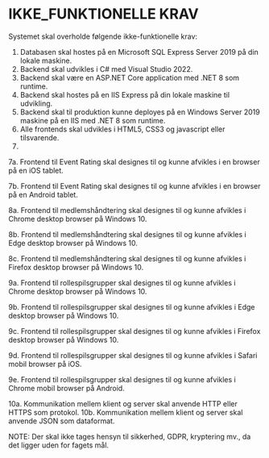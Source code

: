 # IKKE_FUNKTIONELLE KRAV
Systemet skal overholde følgende ikke-funktionelle krav:
1. Databasen skal hostes på en Microsoft SQL Express Server 2019 på din lokale maskine.
2. Backend skal udvikles i C# med Visual Studio 2022.
3. Backend skal være en ASP.NET Core application med .NET 8 som runtime.
4. Backend skal hostes på en IIS Express på din lokale maskine til udvikling.
5. Backend skal til produktion kunne deployes på en Windows Server 2019 maskine på en IIS med .NET 8 som runtime.
6. Alle frontends skal udvikles i HTML5, CSS3 og javascript eller tilsvarende.
7. 
7a. Frontend til Event Rating skal designes til og kunne afvikles i en browser på en iOS tablet.

7b. Frontend til Event Rating skal designes til og kunne afvikles i en browser på en Android tablet.

8a. Frontend til medlemshåndtering skal designes til og kunne afvikles i Chrome desktop browser på Windows 10.

8b. Frontend til medlemshåndtering skal designes til og kunne afvikles i Edge desktop browser på Windows 10.

8c. Frontend til medlemshåndtering skal designes til og kunne afvikles i Firefox desktop browser på Windows 10.

9a. Frontend til rollespilsgrupper skal designes til og kunne afvikles i Chrome desktop browser på Windows 10.

9b. Frontend til rollespilsgrupper skal designes til og kunne afvikles i Edge desktop browser på Windows 10.

9c. Frontend til rollespilsgrupper skal designes til og kunne afvikles i Firefox desktop browser på Windows 10.

9d. Frontend til rollespilsgrupper skal designes til og kunne afvikles i Safari mobil browser på iOS.

9e. Frontend til rollespilsgrupper skal designes til og kunne afvikles i Chrome mobil browser på Android.

10a. Kommunikation mellem klient og server skal anvende HTTP eller HTTPS som protokol.
10b. Kommunikation mellem klient og server skal anvende JSON som dataformat.

NOTE: Der skal ikke tages hensyn til sikkerhed, GDPR, kryptering mv., da det ligger uden for fagets mål.
